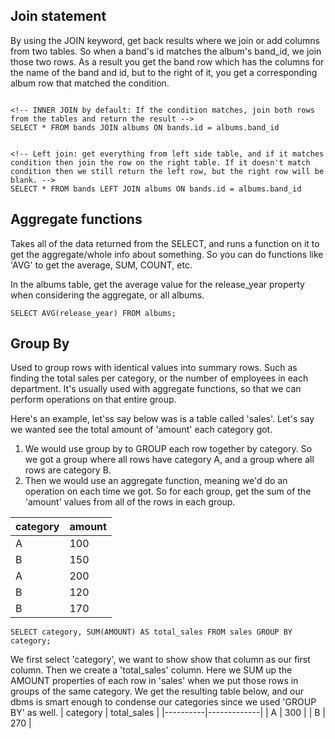 
## Join statement
By using the JOIN keyword, get back results where we join or add
columns from two tables. So when a band's id matches the album's band_id, we join those two rows. As a result you get the band row which has the columns for the name of the band and id, but to the right of it, you get a corresponding album row that matched the condition.
```

<!-- INNER JOIN by default: If the condition matches, join both rows from the tables and return the result -->
SELECT * FROM bands JOIN albums ON bands.id = albums.band_id


<!-- Left join: get everything from left side table, and if it matches condition then join the row on the right table. If it doesn't match condition then we still return the left row, but the right row will be blank. -->
SELECT * FROM bands LEFT JOIN albums ON bands.id = albums.band_id
```

## Aggregate functions
Takes all of the data returned from the SELECT, and runs a function on it to get the aggregate/whole info about something. So you can do functions like 'AVG' to get the average, SUM, COUNT, etc.

In the albums table, get the average value for the release_year property when considering the aggregate, or all albums.
```
SELECT AVG(release_year) FROM albums;
```

## Group By
Used to group rows with identical values into summary rows. Such as finding the total sales per category, or the number of employees in each department. It's usually used with aggregate functions, so that we can perform operations on that entire group.

Here's an example, let'ss say below was is a table called 'sales'. Let's say we wanted see the total amount of 'amount' each category got. 

1. We would use group by to GROUP each row together by category. So we got a group where all rows have category A, and a group where all rows are category B. 
2. Then we would use an aggregate function, meaning we'd do an operation on each time we got. So for each group, get the sum of the 'amount' values from all of the rows in each group.

| category | amount |
|----------|--------|
| A        | 100    |
| B        | 150    |
| A        | 200    |
| B        | 120    |
| B        | 170    |
```
SELECT category, SUM(AMOUNT) AS total_sales FROM sales GROUP BY category;
```
We first select 'category', we want to show show that column as our first column. Then we create a 'total_sales' column. Here we  SUM up the AMOUNT properties of each row in 'sales' when we put those rows in groups of the same category. We get the resulting table below, and our dbms is smart enough to condense our categories since we used 'GROUP BY' as well.
| category | total_sales |
|----------|-------------|
| A        | 300         |
| B        | 270         |
